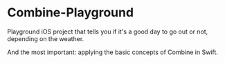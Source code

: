 # Combine-Playground


Playground iOS project that tells you if it's a good day to go out or not, depending on the weather. 

And the most important: applying the basic concepts of Combine in Swift.
